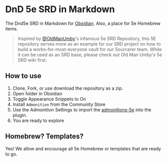 # DnD 5e SRD in Markdown

The Dnd5e SRD in Markdown for [Obsidian](https://obsidian.md). Also, a place for 5e Homebrew items. 

> Inspired by [@OldManUmby](https://github.com/OldManUmby)'s infamous 5e SRD Repository, this 5E repository serves more as an example for our SRD project on how to build a works-for-most-everyone vault for our Sourcerer team. While it can be used as an SRD base, please check out Old Man Umby's 5e SRD wiki first. 

## How to use

1. Clone, Fork, or use download the repository as a zip. 
2. Open folder in Obsidian
3. Toggle Appearance Snippets to On
4. Install `Admonition` from the Community Store
5. Use the Admonition Settings to import the [admonitions-5e](optional-snippets/admonitions-5e.json) into the plugin.
6. You are ready to explore

## Homebrew? Templates?

Yes! We allow and encourage all 5e Homebrew or templates that are ready to go. 
